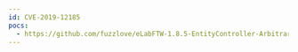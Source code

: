 ```yaml
---
id: CVE-2019-12185
pocs:
  - https://github.com/fuzzlove/eLabFTW-1.8.5-EntityController-Arbitrary-File-Upload-RCE
---
```

